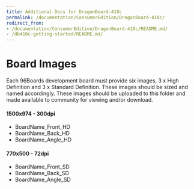 ```yaml
---
title: Additional Docs for DragonBoard-410c
permalink: /documentation/ConsumerEdition/DragonBoard-410c/
redirect_from:
- /documentation/ConsumerEdition/DragonBoard-410c/README.md/
- /db410c-getting-started/README.md/
---
```

# Board Images

Each 96Boards development board must provide six images, 3 x High Definition and 3 x Standard Definition. These images should be sized and named accordingly. These images should be uploaded to this folder and made available to community for viewing and/or download.

#### 1500x974 - 300dpi
- BoardName_Front_HD
- BoardName_Back_HD
- BoardName_Angle_HD

#### 770x500 - 72dpi
- BoardName_Front_SD
- BoardName_Back_SD
- BoardName_Angle_SD
